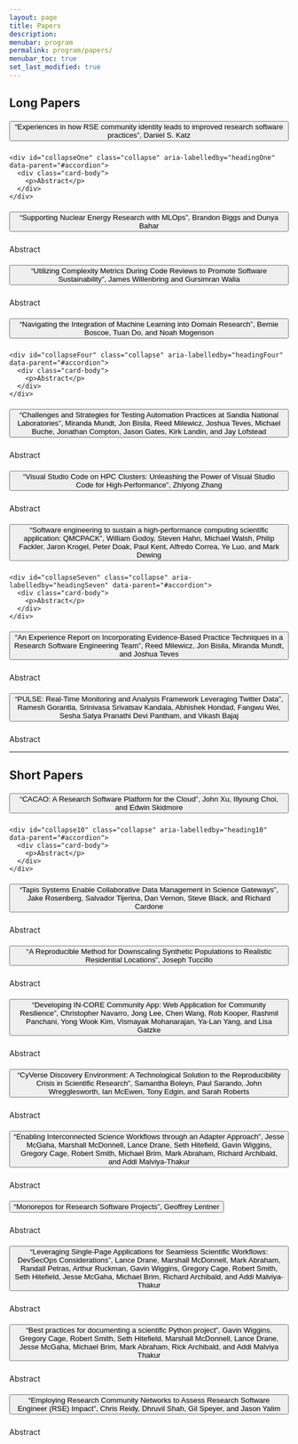 ```yaml
---
layout: page
title: Papers
description: 
menubar: program
permalink: program/papers/
menubar_toc: true
set_last_modified: true
---
```


## Long Papers

<div id="accordion">
  <div class="card">
    <div class="card-header" id="headingOne">
      <h5 class="mb-0">
        <button class="btn btn-link collapsed" data-toggle="collapse" data-target="#collapseOne" aria-expanded="false" aria-controls="collapseOne">
          “Experiences in how RSE community identity leads to improved research software practices”, Daniel S. Katz
        </button>
      </h5>
    </div>

    <div id="collapseOne" class="collapse" aria-labelledby="headingOne" data-parent="#accordion">
      <div class="card-body">
        <p>Abstract</p>
      </div>
    </div>
  </div>
  <div class="card">
    <div class="card-header" id="headingTwo">
      <h5 class="mb-0">
        <button class="btn btn-link collapsed" data-toggle="collapse" data-target="#collapseTwo" aria-expanded="false" aria-controls="collapseTwo">
          “Supporting Nuclear Energy Research with MLOps”, Brandon Biggs and Dunya Bahar
        </button>
      </h5>
    </div>
    <div id="collapseTwo" class="collapse" aria-labelledby="headingTwo" data-parent="#accordion">
      <div class="card-body">
        <p>Abstract</p>
      </div>
    </div>
  </div>
  <div class="card">
    <div class="card-header" id="headingThree">
      <h5 class="mb-0">
        <button class="btn btn-link collapsed" data-toggle="collapse" data-target="#collapseThree" aria-expanded="false" aria-controls="collapseThree">
          “Utilizing Complexity Metrics During Code Reviews to Promote Software Sustainability”, James Willenbring and Gursimran Walia
        </button>
      </h5>
    </div>
    <div id="collapseThree" class="collapse" aria-labelledby="headingThree" data-parent="#accordion">
      <div class="card-body">
        <p>Abstract</p>
      </div>
    </div>
  </div>
  <div class="card">
    <div class="card-header" id="headingFour">
      <h5 class="mb-0">
        <button class="btn btn-link collapsed" data-toggle="collapse" data-target="#collapseFour" aria-expanded="false" aria-controls="collapseFour">
          “Navigating the Integration of Machine Learning into Domain Research”, Bernie Boscoe, Tuan Do, and Noah Mogenson
        </button>
      </h5>
    </div>

    <div id="collapseFour" class="collapse" aria-labelledby="headingFour" data-parent="#accordion">
      <div class="card-body">
        <p>Abstract</p>
      </div>
    </div>
  </div>
  <div class="card">
    <div class="card-header" id="headingFive">
      <h5 class="mb-0">
        <button class="btn btn-link collapsed" data-toggle="collapse" data-target="#collapseFive" aria-expanded="false" aria-controls="collapseFive">
          “Challenges and Strategies for Testing Automation Practices at Sandia National Laboratories”, Miranda Mundt, Jon Bisila, Reed Milewicz, Joshua Teves, Michael Buche, Jonathan Compton, Jason Gates, Kirk Landin, and Jay Lofstead
        </button>
      </h5>
    </div>
    <div id="collapseFive" class="collapse" aria-labelledby="headingFive" data-parent="#accordion">
      <div class="card-body">
        <p>Abstract</p>
      </div>
    </div>
  </div>
  <div class="card">
    <div class="card-header" id="headingSix">
      <h5 class="mb-0">
        <button class="btn btn-link collapsed" data-toggle="collapse" data-target="#collapseSix" aria-expanded="false" aria-controls="collapseSix">
          “Visual Studio Code on HPC Clusters: Unleashing the Power of Visual Studio Code for High-Performance”, Zhiyong Zhang
        </button>
      </h5>
    </div>
    <div id="collapseSix" class="collapse" aria-labelledby="headingSix" data-parent="#accordion">
      <div class="card-body">
        <p>Abstract</p>
      </div>
    </div>
  </div>
  <div class="card">
    <div class="card-header" id="headingSeven">
      <h5 class="mb-0">
        <button class="btn btn-link collapsed" data-toggle="collapse" data-target="#collapseSeven" aria-expanded="false" aria-controls="collapseSeven">
          “Software engineering to sustain a high-performance computing scientific application: QMCPACK”, William Godoy, Steven Hahn, Michael Walsh, Philip Fackler, Jaron Krogel, Peter Doak, Paul Kent, Alfredo Correa, Ye Luo, and Mark Dewing
        </button>
      </h5>
    </div>

    <div id="collapseSeven" class="collapse" aria-labelledby="headingSeven" data-parent="#accordion">
      <div class="card-body">
        <p>Abstract</p>
      </div>
    </div>
  </div>
  <div class="card">
    <div class="card-header" id="headingEight">
      <h5 class="mb-0">
        <button class="btn btn-link collapsed" data-toggle="collapse" data-target="#collapseEight" aria-expanded="false" aria-controls="collapseEight">
          “An Experience Report on Incorporating Evidence-Based Practice Techniques in a Research Software Engineering Team”, Reed Milewicz, Jon Bisila, Miranda Mundt, and Joshua Teves
        </button>
      </h5>
    </div>
    <div id="collapseEight" class="collapse" aria-labelledby="headingEight" data-parent="#accordion">
      <div class="card-body">
        <p>Abstract</p>
      </div>
    </div>
  </div>
  <div class="card">
    <div class="card-header" id="headingNine">
      <h5 class="mb-0">
        <button class="btn btn-link collapsed" data-toggle="collapse" data-target="#collapseNine" aria-expanded="false" aria-controls="collapseNine">
          “PULSE: Real-Time Monitoring and Analysis Framework Leveraging Twitter Data”, Ramesh Gorantla, Srinivasa Srivatsav Kandala, Abhishek Hondad, Fangwu Wei, Sesha Satya Pranathi Devi Pantham, and Vikash Bajaj
        </button>
      </h5>
    </div>
    <div id="collapseNine" class="collapse" aria-labelledby="headingNine" data-parent="#accordion">
      <div class="card-body">
        <p>Abstract</p>
      </div>
    </div>
  </div>
</div>

------

## Short Papers

<div id="accordion">
  <div class="card">
    <div class="card-header" id="heading10">
      <h5 class="mb-0">
        <button class="btn btn-link collapsed" data-toggle="collapse" data-target="#collapse10" aria-expanded="false" aria-controls="collapse10">
          “CACAO: A Research Software Platform for the Cloud”, John Xu, Illyoung Choi, and Edwin Skidmore
        </button>
      </h5>
    </div>

    <div id="collapse10" class="collapse" aria-labelledby="heading10" data-parent="#accordion">
      <div class="card-body">
        <p>Abstract</p>
      </div>
    </div>
  </div>
  <div class="card">
    <div class="card-header" id="heading11">
      <h5 class="mb-0">
        <button class="btn btn-link collapsed" data-toggle="collapse" data-target="#collapse11" aria-expanded="false" aria-controls="collapse11">
          “Tapis Systems Enable Collaborative Data Management in Science Gateways”, Jake Rosenberg, Salvador Tijerina, Dan Vernon, Steve Black, and Richard Cardone
        </button>
      </h5>
    </div>
    <div id="collapse11" class="collapse" aria-labelledby="heading11" data-parent="#accordion">
      <div class="card-body">
        <p>Abstract</p>
      </div>
    </div>
  </div>
  <div class="card">
    <div class="card-header" id="heading12">
      <h5 class="mb-0">
        <button class="btn btn-link collapsed" data-toggle="collapse" data-target="#collapse12" aria-expanded="false" aria-controls="collapse12">
          “A Reproducible Method for Downscaling Synthetic Populations to Realistic Residential Locations”, Joseph Tuccillo
        </button>
      </h5>
    </div>
    <div id="collapse12" class="collapse" aria-labelledby="heading12" data-parent="#accordion">
      <div class="card-body">
        <p>Abstract</p>
      </div>
    </div>
  </div>
  <div class="card">
    <div class="card-header" id="heading13">
      <h5 class="mb-0">
        <button class="btn btn-link collapsed" data-toggle="collapse" data-target="#collapse13" aria-expanded="false" aria-controls="collapse13">
          “Developing IN-CORE Community App: Web Application for Community Resilience”, Christopher Navarro, Jong Lee, Chen Wang, Rob Kooper, Rashmil Panchani, Yong Wook Kim, Vismayak Mohanarajan, Ya-Lan Yang, and Lisa Gatzke
        </button>
      </h5>
    </div>
    <div id="collapse13" class="collapse" aria-labelledby="heading13" data-parent="#accordion">
      <div class="card-body">
        <p>Abstract</p>
      </div>
    </div>
  </div>
  <div class="card">
    <div class="card-header" id="heading14">
      <h5 class="mb-0">
        <button class="btn btn-link collapsed" data-toggle="collapse" data-target="#collapse14" aria-expanded="false" aria-controls="collapse14">
          “CyVerse Discovery Environment: A Technological Solution to the Reproducibility Crisis in Scientific Research”, Samantha Boleyn, Paul Sarando, John Wregglesworth, Ian McEwen, Tony Edgin, and Sarah Roberts
        </button>
      </h5>
    </div>
    <div id="collapse14" class="collapse" aria-labelledby="heading14" data-parent="#accordion">
      <div class="card-body">
        <p>Abstract</p>
      </div>
    </div>
  </div>
  <div class="card">
    <div class="card-header" id="heading15">
      <h5 class="mb-0">
        <button class="btn btn-link collapsed" data-toggle="collapse" data-target="#collapse15" aria-expanded="false" aria-controls="collapse15">
          “Enabling Interconnected Science Workflows through an Adapter Approach”, Jesse McGaha, Marshall McDonnell, Lance Drane, Seth Hitefield, Gavin Wiggins, Gregory Cage, Robert Smith, Michael Brim, Mark Abraham, Richard Archibald, and Addi Malviya-Thakur
        </button>
      </h5>
    </div>
    <div id="collapse15" class="collapse" aria-labelledby="heading15" data-parent="#accordion">
      <div class="card-body">
        <p>Abstract</p>
      </div>
    </div>
  </div>
  <div class="card">
    <div class="card-header" id="heading16">
      <h5 class="mb-0">
        <button class="btn btn-link collapsed" data-toggle="collapse" data-target="#collapse16" aria-expanded="false" aria-controls="collapse16">
          “Monorepos for Research Software Projects”, Geoffrey Lentner
        </button>
      </h5>
    </div>
    <div id="collapse16" class="collapse" aria-labelledby="heading16" data-parent="#accordion">
      <div class="card-body">
        <p>Abstract</p>
      </div>
    </div>
  </div>
  <div class="card">
    <div class="card-header" id="heading17">
      <h5 class="mb-0">
        <button class="btn btn-link collapsed" data-toggle="collapse" data-target="#collapse17" aria-expanded="false" aria-controls="collapse17">
          “Leveraging Single-Page Applications for Seamless Scientific Workflows: DevSecOps Considerations”, Lance Drane, Marshall McDonnell, Mark Abraham, Randall Petras, Arthur Ruckman, Gavin Wiggins, Gregory Cage, Robert Smith, Seth Hitefield, Jesse McGaha, Michael Brim, Richard Archibald, and Addi Malviya-Thakur
        </button>
      </h5>
    </div>
    <div id="collapse17" class="collapse" aria-labelledby="heading17" data-parent="#accordion">
      <div class="card-body">
        <p>Abstract</p>
      </div>
    </div>
  </div>
  <div class="card">
    <div class="card-header" id="heading18">
      <h5 class="mb-0">
        <button class="btn btn-link collapsed" data-toggle="collapse" data-target="#collapse18" aria-expanded="false" aria-controls="collapse18">
          “Best practices for documenting a scientific Python project”, Gavin Wiggins, Gregory Cage, Robert Smith, Seth Hitefield, Marshall McDonnell, Lance Drane, Jesse McGaha, Michael Brim, Mark Abraham, Rick Archibald, and Addi Malviya Thakur
        </button>
      </h5>
    </div>
    <div id="collapse18" class="collapse" aria-labelledby="heading18" data-parent="#accordion">
      <div class="card-body">
        <p>Abstract</p>
      </div>
    </div>
  </div>
  <div class="card">
    <div class="card-header" id="heading19">
      <h5 class="mb-0">
        <button class="btn btn-link collapsed" data-toggle="collapse" data-target="#collapse19" aria-expanded="false" aria-controls="collapse19">
          “Employing Research Community Networks to Assess Research Software Engineer (RSE) Impact”, Chris Reidy, Dhruvil Shah, Gil Speyer, and Jason Yalim
        </button>
      </h5>
    </div>
    <div id="collapse19" class="collapse" aria-labelledby="heading19" data-parent="#accordion">
      <div class="card-body">
        <p>Abstract</p>
      </div>
    </div>
  </div>
</div>


